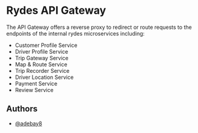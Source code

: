 # Rydes API Gateway

The API Gateway offers a reverse proxy to redirect or route requests to the endpoints of the internal rydes microservices including:

 - Customer Profile Service
 - Driver Profile Service
 - Trip Gateway Service
 - Map & Route Service
 - Trip Recorder Service
 - Driver Location Service
 - Payment Service
 - Review Service

## Authors

- [@adebay8](https://www.github.com/adebay8)
